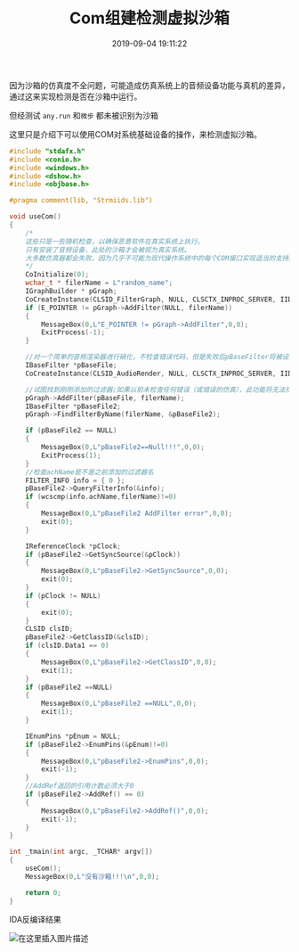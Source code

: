 ﻿---
title: Com组建检测虚拟沙箱
index_img: https://w.wallhaven.cc/full/2k/wallhaven-2kmoxm.jpg
banner_img: https://w.wallhaven.cc/full/2k/wallhaven-2kmoxm.jpg
date: 2019-09-04 19:11:22
tags:
    - 检测沙箱
categories: 逆向
---


因为沙箱的仿真度不全问题，可能造成仿真系统上的音频设备功能与真机的差异，通过这来实现检测是否在沙箱中运行。

但经测试 `any.run` 和`微步` 都未被识别为沙箱

这里只是介绍下可以使用COM对系统基础设备的操作，来检测虚拟沙箱。
```c
#include "stdafx.h"
#include <conio.h>
#include <windows.h>
#include <dshow.h>
#include <objbase.h>

#pragma comment(lib, "Strmiids.lib")

void useCom()
{
	/*
	这些只是一些随机检查，以确保恶意软件在真实系统上执行。
	只有安装了音频设备，此处的沙箱才会被视为真实系统。
	大多数仿真器都会失败，因为几乎不可能为现代操作系统中的每个COM接口实现适当的支持。
	*/
	CoInitialize(0);
	wchar_t * filerName = L"random_name";
	IGraphBuilder * pGraph;
	CoCreateInstance(CLSID_FilterGraph, NULL, CLSCTX_INPROC_SERVER, IID_IGraphBuilder, (void**)&pGraph);
	if (E_POINTER != pGraph->AddFilter(NULL, filerName))
	{
		MessageBox(0,L"E_POINTER != pGraph->AddFilter",0,0);
		ExitProcess(-1);
	}

	//对一个简单的音频渲染器进行硝化，不检查错误代码，但是失败后pBaseFilter将被设置为NULL
	IBaseFilter *pBaseFile;
	CoCreateInstance(CLSID_AudioRender, NULL, CLSCTX_INPROC_SERVER, IID_IBaseFilter, (void**)&pBaseFile);

	//试图找到刚刚添加的过滤器;如果以前未检查任何错误（或错误的仿真），此功能将无法找到过滤器，并且将成功检测到沙箱/仿真器。
	pGraph->AddFilter(pBaseFile, filerName);
	IBaseFilter *pBaseFile2;
	pGraph->FindFilterByName(filerName, &pBaseFile2);

	if (pBaseFile2 == NULL)
	{
		MessageBox(0,L"pBaseFile2==Null!!!",0,0);
		ExitProcess(1);
	}
	//检查achName是不是之前添加的过滤器名
	FILTER_INFO info = { 0 };
	pBaseFile2->QueryFilterInfo(&info);
	if (wcscmp(info.achName,filerName)!=0)
	{
		MessageBox(0,L"pBaseFile2 AddFilter error",0,0);
		exit(0);
	}

	IReferenceClock *pClock;
	if (pBaseFile2->GetSyncSource(&pClock))
	{
		MessageBox(0,L"pBaseFile2->GetSyncSource",0,0);
		exit(0);
	}
	if (pClock != NULL)
	{
		exit(0);
	}
	CLSID clsID;
	pBaseFile2->GetClassID(&clsID);
	if (clsID.Data1 == 0)
	{
		MessageBox(0,L"pBaseFile2->GetClassID",0,0);
		exit(1);
	}
	if (pBaseFile2 ==NULL)
	{
		MessageBox(0,L"pBaseFile2 ==NULL",0,0);
		exit(1);
	}

	IEnumPins *pEnum = NULL;
	if (pBaseFile2->EnumPins(&pEnum)!=0)
	{
		MessageBox(0,L"pBaseFile2->EnumPins",0,0);
		exit(-1);
	}
	//AddRef返回的引用计数必须大于0
	if (pBaseFile2->AddRef() == 0)
	{
		MessageBox(0,L"pBaseFile2->AddRef()",0,0);
		exit(-1);
	}
}

int _tmain(int argc, _TCHAR* argv[])
{
	useCom();
	MessageBox(0,L"没有沙箱!!!\n",0,0);

	return 0;
}
```
IDA反编译结果

![在这里插入图片描述](https://img-blog.csdnimg.cn/20190905142026524.png?x-oss-process=image/watermark,type_ZmFuZ3poZW5naGVpdGk,shadow_10,text_aHR0cHM6Ly9ibG9nLmNzZG4ubmV0L2N5eUFyYXk=,size_16,color_FFFFFF,t_70)
